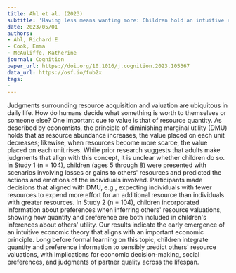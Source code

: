 ```yaml
---
title: Ahl et al. (2023)
subtitle: 'Having less means wanting more: Children hold an intuitive economic theory of diminishing marginal utility'
date: 2023/05/01
authors:
- Ahl, Richard E
- Cook, Emma
- McAuliffe, Katherine
journal: Cognition
paper_url: https://doi.org/10.1016/j.cognition.2023.105367
data_url: https://osf.io/fub2x
tags:
- 
---
```


Judgments surrounding resource acquisition and valuation are ubiquitous in daily life. How do humans decide what something is worth to themselves or someone else? One important cue to value is that of resource quantity. As described by economists, the principle of diminishing marginal utility (DMU) holds that as resource abundance increases, the value placed on each unit decreases; likewise, when resources become more scarce, the value placed on each unit rises. While prior research suggests that adults make judgments that align with this concept, it is unclear whether children do so. In Study 1 (n = 104), children (ages 5 through 8) were presented with scenarios involving losses or gains to others' resources and predicted the actions and emotions of the individuals involved. Participants made decisions that aligned with DMU, e.g., expecting individuals with fewer resources to expend more effort for an additional resource than individuals with greater resources. In Study 2 (n = 104), children incorporated information about preferences when inferring others' resource valuations, showing how quantity and preference are both included in children's inferences about others' utility. Our results indicate the early emergence of an intuitive economic theory that aligns with an important economic principle. Long before formal learning on this topic, children integrate quantity and preference information to sensibly predict others' resource valuations, with implications for economic decision-making, social preferences, and judgments of partner quality across the lifespan.
